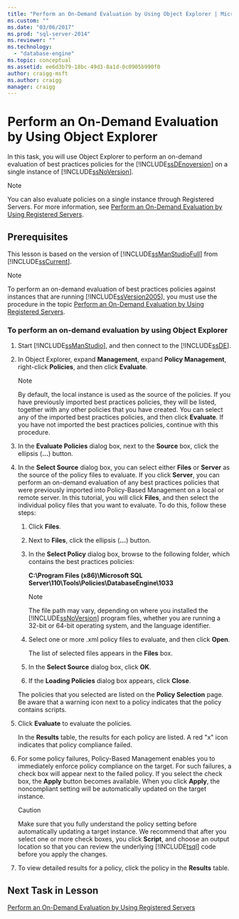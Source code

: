 ```yaml
---
title: "Perform an On-Demand Evaluation by Using Object Explorer | Microsoft Docs"
ms.custom: ""
ms.date: "03/06/2017"
ms.prod: "sql-server-2014"
ms.reviewer: ""
ms.technology: 
  - "database-engine"
ms.topic: conceptual
ms.assetid: ee6d3b79-18bc-49d3-8a1d-0c0905b990f0
author: craigg-msft
ms.author: craigg
manager: craigg
---
```

# Perform an On-Demand Evaluation by Using Object Explorer
  In this task, you will use Object Explorer to perform an on-demand evaluation of best practices policies for the [!INCLUDE[ssDEnoversion](../includes/ssdenoversion-md.md)] on a single instance of [!INCLUDE[ssNoVersion](../includes/ssnoversion-md.md)].  
  
> [!NOTE]  
>  You can also evaluate policies on a single instance through Registered Servers. For more information, see [Perform an On-Demand Evaluation by Using Registered Servers](../../2014/tutorials/perform-an-on-demand-evaluation-by-using-registered-servers.md).  
  
## Prerequisites  
 This lesson is based on the version of [!INCLUDE[ssManStudioFull](../includes/ssmanstudiofull-md.md)] from [!INCLUDE[ssCurrent](../includes/sscurrent-md.md)].  
  
> [!NOTE]  
>  To perform an on-demand evaluation of best practices policies against instances that are running [!INCLUDE[ssVersion2005](../includes/ssversion2005-md.md)], you must use the procedure in the topic [Perform an On-Demand Evaluation by Using Registered Servers](../../2014/tutorials/perform-an-on-demand-evaluation-by-using-registered-servers.md).  
  
### To perform an on-demand evaluation by using Object Explorer  
  
1.  Start [!INCLUDE[ssManStudio](../includes/ssmanstudio-md.md)], and then connect to the [!INCLUDE[ssDE](../includes/ssde-md.md)].  
  
2.  In Object Explorer, expand **Management**, expand **Policy Management**, right-click **Policies**, and then click **Evaluate**.  
  
    > [!NOTE]  
    >  By default, the local instance is used as the source of the policies. If you have previously imported best practices policies, they will be listed, together with any other policies that you have created. You can select any of the imported best practices policies, and then click **Evaluate**. If you have not imported the best practices policies, continue with this procedure.  
  
3.  In the **Evaluate Policies** dialog box, next to the **Source** box, click the ellipsis (**...**) button.  
  
4.  In the **Select Source** dialog box, you can select either **Files** or **Server** as the source of the policy files to evaluate. If you click **Server**, you can perform an on-demand evaluation of any best practices policies that were previously imported into Policy-Based Management on a local or remote server. In this tutorial, you will click **Files**, and then select the individual policy files that you want to evaluate. To do this, follow these steps:  
  
    1.  Click **Files**.  
  
    2.  Next to **Files**, click the ellipsis (**...**) button.  
  
    3.  In the **Select Policy** dialog box, browse to the following folder, which contains the best practices policies:  
  
         **C:\Program Files (x86)\Microsoft SQL Server\110\Tools\Policies\DatabaseEngine\1033**  
  
        > [!NOTE]  
        >  The file path may vary, depending on where you installed the [!INCLUDE[ssNoVersion](../includes/ssnoversion-md.md)] program files, whether you are running a 32-bit or 64-bit operating system, and the language identifier.  
  
    4.  Select one or more .xml policy files to evaluate, and then click **Open**.  
  
         The list of selected files appears in the **Files** box.  
  
    5.  In the **Select Source** dialog box, click **OK**.  
  
    6.  If the **Loading Policies** dialog box appears, click **Close**.  
  
     The policies that you selected are listed on the **Policy Selection** page. Be aware that a warning icon next to a policy indicates that the policy contains scripts.  
  
5.  Click **Evaluate** to evaluate the policies.  
  
     In the **Results** table, the results for each policy are listed. A red "x" icon indicates that policy compliance failed.  
  
6.  For some policy failures, Policy-Based Management enables you to immediately enforce policy compliance on the target. For such failures, a check box will appear next to the failed policy. If you select the check box, the **Apply** button becomes available. When you click **Apply**, the noncompliant setting will be automatically updated on the target instance.  
  
    > [!CAUTION]  
    >  Make sure that you fully understand the policy setting before automatically updating a target instance. We recommend that after you select one or more check boxes, you click **Script**, and choose an output location so that you can review the underlying [!INCLUDE[tsql](../includes/tsql-md.md)] code before you apply the changes.  
  
7.  To view detailed results for a policy, click the policy in the **Results** table.  
  
## Next Task in Lesson  
 [Perform an On-Demand Evaluation by Using Registered Servers](../../2014/tutorials/perform-an-on-demand-evaluation-by-using-registered-servers.md)  
  
  
